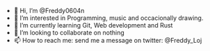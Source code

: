 - 👋 Hi, I’m @Freddy0604n
- 👀 I’m interested in Programming, music and occacionally drawing. 
- 🌱 I’m currently learning Git, Web development and Rust
- 💞️ I’m looking to collaborate on nothing
- 📫 How to reach me: send me a message on twitter: @Freddy_Loj

<!---
Freddy0604n/Freddy0604n is a ✨ special ✨ repository because its `README.md` (this file) appears on your GitHub profile.
You can click the Preview link to take a look at your changes.
--->
